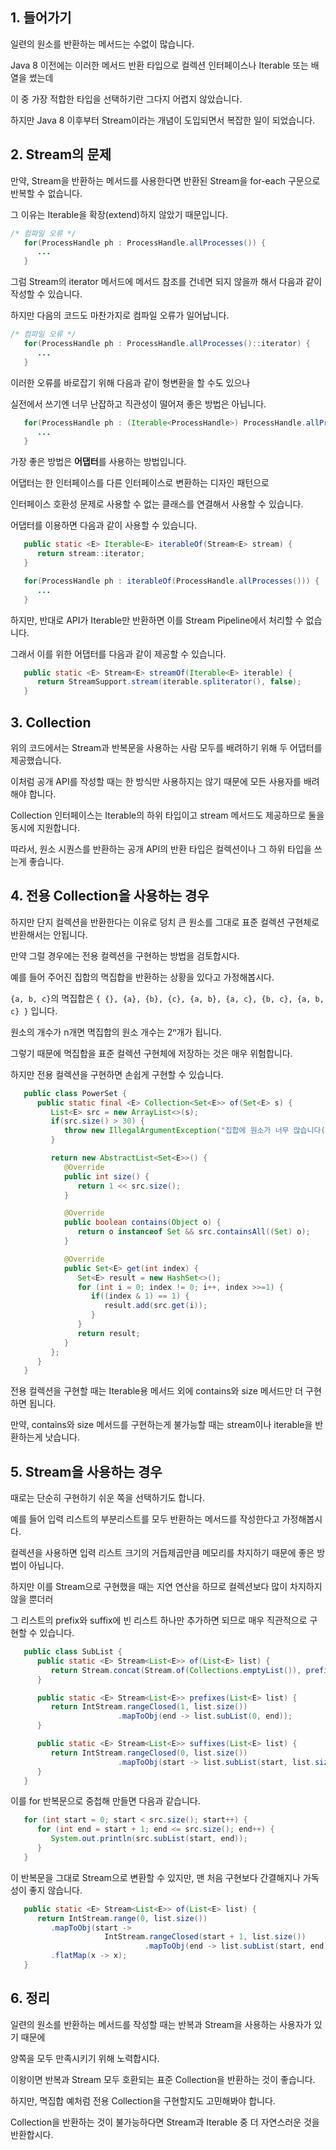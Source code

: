 ## 1. 들어가기

일련의 원소를 반환하는 메서드는 수없이 많습니다.

Java 8 이전에는 이러한 메서드 반환 타입으로 컬렉션 인터페이스나 Iterable 또는 배열을 썼는데

이 중 가장 적합한 타입을 선택하기란 그다지 어렵지 않았습니다.

하지만 Java 8 이후부터 Stream이라는 개념이 도입되면서 복잡한 일이 되었습니다.

## 2. Stream의 문제

만약, Stream을 반환하는 메서드를 사용한다면 반환된 Stream을 for-each 구문으로 반복할 수 없습니다.

그 이유는 Iterable을 확장(extend)하지 않았기 때문입니다.

```java
/* 컴파일 오류 */
   for(ProcessHandle ph : ProcessHandle.allProcesses()) {
      ...
   }
```

그럼 Stream의 iterator 메서드에 메서드 참조를 건네면 되지 않을까 해서 다음과 같이 작성할 수 있습니다.

하지만 다음의 코드도 마찬가지로 컴파일 오류가 일어납니다.

```java
/* 컴파일 오류 */
   for(ProcessHandle ph : ProcessHandle.allProcesses()::iterator) {
      ...
   }
```

이러한 오류를 바로잡기 위해 다음과 같이 형변환을 할 수도 있으나

실전에서 쓰기엔 너무 난잡하고 직관성이 떨어져 좋은 방법은 아닙니다.

```java
   for(ProcessHandle ph : (Iterable<ProcessHandle>) ProcessHandle.allProcesses()::iterator) {
      ...
   }
```

가장 좋은 방법은 **어댑터**를 사용하는 방법입니다.

어댑터는 한 인터페이스를 다른 인터페이스로 변환하는 디자인 패턴으로

인터페이스 호환성 문제로 사용할 수 없는 클래스를 연결해서 사용할 수 있습니다.

어댑터를 이용하면 다음과 같이 사용할 수 있습니다.

```java
   public static <E> Iterable<E> iterableOf(Stream<E> stream) {
      return stream::iterator;
   }

   for(ProcessHandle ph : iterableOf(ProcessHandle.allProcesses())) {
      ...
   }
```

하지만, 반대로 API가 Iterable만 반환하면 이를 Stream Pipeline에서 처리할 수 없습니다.

그래서 이를 위한 어댑터를 다음과 같이 제공할 수 있습니다.

```java
   public static <E> Stream<E> streamOf(Iterable<E> iterable) {
      return StreamSupport.stream(iterable.spliterator(), false);
   }
```

## 3. Collection

위의 코드에서는 Stream과 반복문을 사용하는 사람 모두를 배려하기 위해 두 어댑터를 제공했습니다.

이처럼 공개 API를 작성할 때는 한 방식만 사용하지는 않기 때문에 모든 사용자를 배려해야 합니다.

Collection 인터페이스는 Iterable의 하위 타입이고 stream 메서드도 제공하므로 둘을 동시에 지원합니다.

따라서, 원소 시퀀스를 반환하는 공개 API의 반환 타입은 컬렉션이나 그 하위 타입을 쓰는게 좋습니다.

## 4. 전용 Collection을 사용하는 경우

하지만 단지 컬렉션을 반환한다는 이유로 덩치 큰 원소를 그대로 표준 컬렉션 구현체로 반환해서는 안됩니다.

만약 그럴 경우에는 전용 컬렉션을 구현하는 방법을 검토합시다.

예를 들어 주어진 집합의 멱집합을 반환하는 상황을 있다고 가정해봅시다.

`{a, b, c}`의 멱집합은 `{ {}, {a}, {b}, {c}, {a, b}, {a, c}, {b, c}, {a, b, c} }` 입니다.

원소의 개수가 n개면 멱집합의 원소 개수는 2ⁿ개가 됩니다.

그렇기 때문에 멱집합을 표준 컬렉션 구현체에 저장하는 것은 매우 위험합니다.

하지만 전용 컬렉션을 구현하면 손쉽게 구현할 수 있습니다.

```java
   public class PowerSet {
      public static final <E> Collection<Set<E>> of(Set<E> s) {
         List<E> src = new ArrayList<>(s);
         if(src.size() > 30) {
            throw new IllegalArgumentException("집합에 원소가 너무 많습니다(최대 30개).: " + s);
         }

         return new AbstractList<Set<E>>() {
            @Override
            public int size() {
               return 1 << src.size();
            }

            @Override
            public boolean contains(Object o) {
               return o instanceof Set && src.containsAll((Set) o);
            }

            @Override
            public Set<E> get(int index) {
               Set<E> result = new HashSet<>();
               for (int i = 0; index != 0; i++, index >>=1) {
                  if((index & 1) == 1) {
                     result.add(src.get(i));
                  }
               }
               return result;
            }
         };
      }
   }
```

전용 컬렉션을 구현할 때는 Iterable용 메서드 외에 contains와 size 메서드만 더 구현하면 됩니다.

만약, contains와 size 메서드를 구현하는게 불가능할 때는 stream이나 iterable을 반환하는게 낫습니다.

## 5. Stream을 사용하는 경우

때로는 단순히 구현하기 쉬운 쪽을 선택하기도 합니다.

예를 들어 입력 리스트의 부분리스트를 모두 반환하는 메서드를 작성한다고 가정해봅시다.

컬렉션을 사용하면 입력 리스트 크기의 거듭제곱만큼 메모리를 차지하기 때문에 좋은 방법이 아닙니다.

하지만 이를 Stream으로 구현했을 때는 지연 연산을 하므로 컬렉션보다 많이 차지하지 않을 뿐더러

그 리스트의 prefix와 suffix에 빈 리스트 하나만 추가하면 되므로 매우 직관적으로 구현할 수 있습니다.

```java
   public class SubList {
      public static <E> Stream<List<E>> of(List<E> list) {
         return Stream.concat(Stream.of(Collections.emptyList()), prefixes(list).flatMap(SubList::suffixes));
      }

      public static <E> Stream<List<E>> prefixes(List<E> list) {
         return IntStream.rangeClosed(1, list.size())
                        .mapToObj(end -> list.subList(0, end));
      }

      public static <E> Stream<List<E>> suffixes(List<E> list) {
         return IntStream.rangeClosed(0, list.size())
                        .mapToObj(start -> list.subList(start, list.size()));
      }
   }
```

이를 for 반복문으로 중첩해 만들면 다음과 같습니다.

```java
   for (int start = 0; start < src.size(); start++) {
      for (int end = start + 1; end <= src.size(); end++) {
         System.out.println(src.subList(start, end));
      }
   }
```

이 반복문을 그대로 Stream으로 변환할 수 있지만, 맨 처음 구현보다 간결해지나 가독성이 좋지 않습니다.

```java
   public static <E> Stream<List<E>> of(List<E> list) {
      return IntStream.range(0, list.size())
         .mapToObj(start -> 
                     IntStream.rangeClosed(start + 1, list.size())
                              .mapToObj(end -> list.subList(start, end)))
         .flatMap(x -> x);
   }
```

## 6. 정리

일련의 원소를 반환하는 메서드를 작성할 때는 반복과 Stream을 사용하는 사용자가 있기 때문에

양쪽을 모두 만족시키기 위해 노력합시다.

이왕이면 반복과 Stream 모두 호환되는 표준 Collection을 반환하는 것이 좋습니다.

하지만, 멱집합 예처럼 전용 Collection을 구현할지도 고민해봐야 합니다.

Collection을 반환하는 것이 불가능하다면 Stream과 Iterable 중 더 자연스러운 것을 반환합시다.